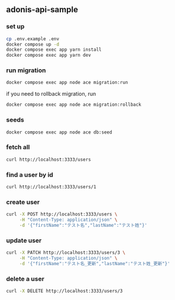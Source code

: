 ## adonis-api-sample

### set up

```bash
cp .env.example .env
docker compose up -d
docker compose exec app yarn install
docker compose exec app yarn dev
```

### run migration

```bash
docker compose exec app node ace migration:run
```

if you need to rollback migration, run

```bash
docker compose exec app node ace migration:rollback
```

### seeds

```bash
docker compose exec app node ace db:seed
```

### fetch all

```bash
curl http://localhost:3333/users
```

### find a user by id

```bash
curl http://localhost:3333/users/1
```

### create user

```bash
curl -X POST http://localhost:3333/users \
     -H "Content-Type: application/json" \
     -d '{"firstName":"テスト名","lastName":"テスト姓"}'
```

### update user

```bash
curl -X PATCH http://localhost:3333/users/3 \
     -H "Content-Type: application/json" \
     -d '{"firstName":"テスト名_更新","lastName":"テスト姓_更新"}'
```

### delete a user

```bash
curl -X DELETE http://localhost:3333/users/3
```

